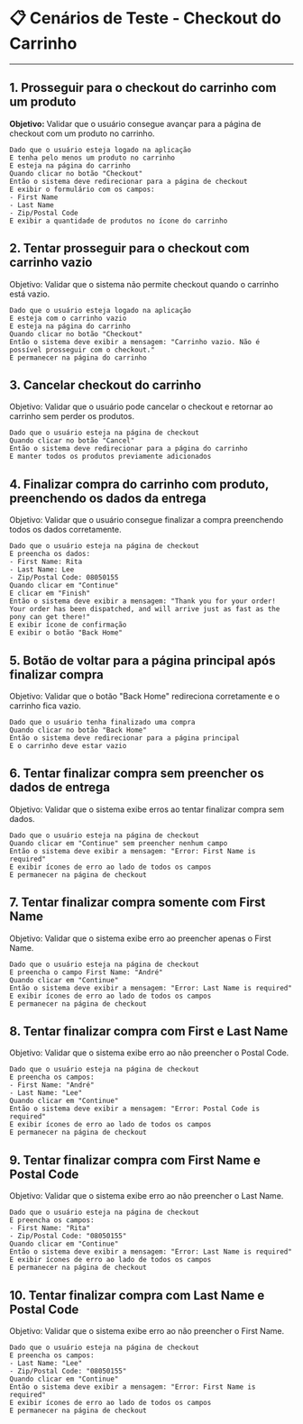 # 📋 Cenários de Teste - Checkout do Carrinho

---

## 1. Prosseguir para o checkout do carrinho com um produto
**Objetivo:** Validar que o usuário consegue avançar para a página de checkout com um produto no carrinho.

```gherkin
Dado que o usuário esteja logado na aplicação
E tenha pelo menos um produto no carrinho
E esteja na página do carrinho
Quando clicar no botão "Checkout"
Então o sistema deve redirecionar para a página de checkout
E exibir o formulário com os campos:
- First Name
- Last Name
- Zip/Postal Code
E exibir a quantidade de produtos no ícone do carrinho
```

## 2. Tentar prosseguir para o checkout com carrinho vazio
Objetivo: Validar que o sistema não permite checkout quando o carrinho está vazio.

```gherkin
Dado que o usuário esteja logado na aplicação
E esteja com o carrinho vazio
E esteja na página do carrinho
Quando clicar no botão "Checkout"
Então o sistema deve exibir a mensagem: "Carrinho vazio. Não é possível prosseguir com o checkout."
E permanecer na página do carrinho
```

## 3. Cancelar checkout do carrinho
Objetivo: Validar que o usuário pode cancelar o checkout e retornar ao carrinho sem perder os produtos.

```gherkin
Dado que o usuário esteja na página de checkout
Quando clicar no botão "Cancel"
Então o sistema deve redirecionar para a página do carrinho
E manter todos os produtos previamente adicionados
```

## 4. Finalizar compra do carrinho com produto, preenchendo os dados da entrega
Objetivo: Validar que o usuário consegue finalizar a compra preenchendo todos os dados corretamente.

```gherkin
Dado que o usuário esteja na página de checkout
E preencha os dados:
- First Name: Rita
- Last Name: Lee
- Zip/Postal Code: 08050155
Quando clicar em "Continue"
E clicar em "Finish"
Então o sistema deve exibir a mensagem: "Thank you for your order! Your order has been dispatched, and will arrive just as fast as the pony can get there!"
E exibir ícone de confirmação
E exibir o botão "Back Home"
```

## 5. Botão de voltar para a página principal após finalizar compra
Objetivo: Validar que o botão "Back Home" redireciona corretamente e o carrinho fica vazio.

```gherkin
Dado que o usuário tenha finalizado uma compra
Quando clicar no botão "Back Home"
Então o sistema deve redirecionar para a página principal
E o carrinho deve estar vazio
```

## 6. Tentar finalizar compra sem preencher os dados de entrega
Objetivo: Validar que o sistema exibe erros ao tentar finalizar compra sem dados.

```gherkin
Dado que o usuário esteja na página de checkout
Quando clicar em "Continue" sem preencher nenhum campo
Então o sistema deve exibir a mensagem: "Error: First Name is required"
E exibir ícones de erro ao lado de todos os campos
E permanecer na página de checkout
```

## 7. Tentar finalizar compra somente com First Name
Objetivo: Validar que o sistema exibe erro ao preencher apenas o First Name.

```gherkin
Dado que o usuário esteja na página de checkout
E preencha o campo First Name: "André"
Quando clicar em "Continue"
Então o sistema deve exibir a mensagem: "Error: Last Name is required"
E exibir ícones de erro ao lado de todos os campos
E permanecer na página de checkout
```

## 8. Tentar finalizar compra com First e Last Name
Objetivo: Validar que o sistema exibe erro ao não preencher o Postal Code.

```gherkin
Dado que o usuário esteja na página de checkout
E preencha os campos:
- First Name: "André"
- Last Name: "Lee"
Quando clicar em "Continue"
Então o sistema deve exibir a mensagem: "Error: Postal Code is required"
E exibir ícones de erro ao lado de todos os campos
E permanecer na página de checkout
```

## 9. Tentar finalizar compra com First Name e Postal Code
Objetivo: Validar que o sistema exibe erro ao não preencher o Last Name.

```gherkin
Dado que o usuário esteja na página de checkout
E preencha os campos:
- First Name: "Rita"
- Zip/Postal Code: "08050155"
Quando clicar em "Continue"
Então o sistema deve exibir a mensagem: "Error: Last Name is required"
E exibir ícones de erro ao lado de todos os campos
E permanecer na página de checkout
```

## 10. Tentar finalizar compra com Last Name e Postal Code
Objetivo: Validar que o sistema exibe erro ao não preencher o First Name.

```gherkin
Dado que o usuário esteja na página de checkout
E preencha os campos:
- Last Name: "Lee"
- Zip/Postal Code: "08050155"
Quando clicar em "Continue"
Então o sistema deve exibir a mensagem: "Error: First Name is required"
E exibir ícones de erro ao lado de todos os campos
E permanecer na página de checkout
```
